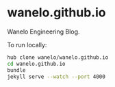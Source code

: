 wanelo.github.io
================

Wanelo Engineering Blog.

To run locally:

```bash
hub clone wanelo/wanelo.github.io
cd wanelo.github.io
bundle
jekyll serve --watch --port 4000
```
